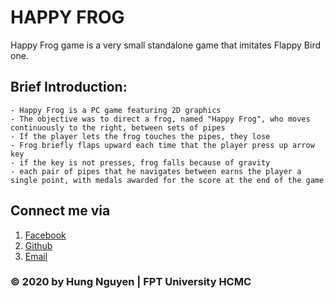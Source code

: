 # HAPPY FROG
Happy Frog game is a very small standalone game that imitates Flappy Bird one.

## Brief Introduction:
	- Happy Frog is a PC game featuring 2D graphics
	- The objective was to direct a frog, named "Happy Frog", who moves continuously to the right, between sets of pipes
	- If the player lets the frog touches the pipes, they lose
	- Frog briefly flaps upward each time that the player press up arrow key
	- if the key is not presses, frog falls because of gravity
	- each pair of pipes that he navigates between earns the player a single point, with medals awarded for the score at the end of the game
## Connect me via
1. [Facebook](https://www.facebook.com/profile.php?id=100010015451215)
2. [Github](https://github.com/HungNV7)
3. [Email](nghungg0811@gmail.com)

### © 2020 by Hung Nguyen | FPT University HCMC
